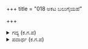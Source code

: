 +++
title = "018 ಅಕಟ ಬಲುಗೈಯಹೆ"

+++

<details><summary>ಗದ್ಯ (ಕ.ಗ.ಪ) </summary>

18. “ಅಕಟ! ಕರ್ಣ, ನೀನು ಶಕ್ತಿವಂತನಾಗಿದ್ದೀಯೆ ! ನಾನು ನಿನಗೆ ಸಾಧಕನಾಗಿದ್ದೇನೆ. ಇದಕ್ಕೆ ಎರಡು ಮಾತಿಲ್ಲ. ಆದರೆ ಭೀಮನ ಇಂದಿನ ವಿಕಟ ಕೋಪಾಟೋಪ ಬೇರೆ ವರಸೆಯದು. ಇದು ಶುಂಠಿ, ಹಿಪ್ಪಲಿ, ಮೆಣಸುಗಳೆಂಬ ಕಟುವಾದ ಪದಾರ್ಥಗಳಿಂದಾದ ಕಜ್ಜಾಯ. ಇದು ಬಾಲಕರಿಗೆ ಸೊಗಸುತ್ತದೆಯೆ? ಕರ್ಣ ಹೇಳು. ಅದೆನು ಕೇವಲ ಕುತೂಹಲದ ಮಾತೇ? ನಿನ್ನ ಮೇಲೆ ಆಣೆ" ಎಂದು ಶಲ್ಯನು ಹೇಳಿzನು.
</details>

<details><summary>ಪದಾರ್ಥ (ಕ.ಗ.ಪ) </summary>

ತ್ರಿಕಟುಕ-ಶುಂಠಿ, ಹಿಪ್ಪಲಿ, ಮೆಣಸುಗಳೆಂಬ ಮೂರು ಖಾರವಾದ ಔಷಧದ್ರವ್ಯಗಳು
</details>
